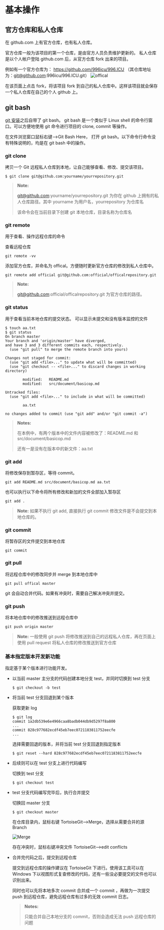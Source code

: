 # 基本操作 #

## 官方仓库和私人仓库 ##
在 github.com 上有官方仓库，也有私人仓库。

官方仓库一般为该项目的第一个仓库，是由官方人员负责维护更新的。
私人仓库是以个人帐户登陆 github.com 后，从官方仓库 fork 出来的项目。

例如有一个官方仓库为： https://github.com/996icu/996.ICU （其仓库地址为：git@github.com:996icu/996.ICU.git）
![offical](../image/basicop_offical.jpg)

在该页面上点击 fork，将该项目 fork 到自己的私人仓库中。这样该项目就会保存一个私人仓库在自己的个人 github 上。

## git bash ##
[git 安装](windows/tool/git.md)之后自带了 git bash。 git bash 是一个类似于 Linux shell 的命令行窗口。可以方便地使用 git 命令进行项目的 clone, commit 等操作。

在文件浏览窗口鼠标右键-->Git Bash Here， 打开 git bash。以下命令行命令没有特殊说明的，均是在 git bash 中的操作。

### git clone ###
拷贝一个 Git 远程私人仓库到本地，让自己能够查看、修改、提交该项目。

``` shell
$ git clone git@github.com:yourname/yourrepository.git
```

>**Note:**
>
> git@github.com:yourname/yourrepository.git 为你在 github 上拥有的私人仓库路径。其中 yourname 为用户名，yourrepository 为仓库名
>
> 该命令会在当前目录下创建 git 本地仓库，目录名称为仓库名
>

### git remote ###
用于查看、操作远程仓库的命令

查看远程仓库
```
git remote -vv 
```

添加官方仓库，并命名为 offical。方便随时更新官方仓库的修改到私人仓库中。

```
git remote add official git@github.com:official/officalrepository.git
```

>**Note:**
>
> git@github.com:official/officalrepository.git 为官方仓库的路径。

### git status ###
用于查看当前本地仓库的提交状态。 可以显示未提交和没有版本监控的文件

``` shell
$ touch aa.txt
$ git status
On branch master
Your branch and 'origin/master' have diverged,
and have 3 and 3 different commits each, respectively.
  (use "git pull" to merge the remote branch into yours)

Changes not staged for commit:
  (use "git add <file>..." to update what will be committed)
  (use "git checkout -- <file>..." to discard changes in working directory)

        modified:   README.md
        modified:   src/document/basicop.md

Untracked files:
  (use "git add <file>..." to include in what will be committed)

        aa.txt

no changes added to commit (use "git add" and/or "git commit -a")
```

>**Notes:**
>
>在本例中，有两个版本中的文件内容被修改了：README.md 和 src/document/basicop.md
>
>还有一是没有在版本中的新文件：aa.txt

### git add ###

将修改保存到暂存区，等待 commit。
   ``` shell
   git add README.md src/document/basicop.md aa.txt
   ```

也可以执行以下命令将所有修改和新加的文件全部加入暂存区
   ``` shell
   git add .
   ```

> **Note:** 如果不执行 git add, 直接执行 git commit 修改文件是不会提交到本地仓库的。
>

### git commit ###

将暂存区的文件提交到本地仓库
``` shell
git commit
```

### git pull ###

将远程仓库中的修改同步并 merge 到本地仓库中
```
git pull offical master
```

git 会自动合并代码。如果有冲突时，需要自己解决冲突并提交。

### git push ###

将本地仓库中的修改推送到远程仓库中
```
git push origin master
```

>**Note:** 一般使用 git push 将修改推送到自己的远程私人仓库，再在页面上使用 pull request 将私人仓库的修改推送到官方仓库
>

### 基本指定版本开发新功能 ###
指定基于某个版本进行功能开发。

+ 以当前 master 主分支的代码创建本地分支 test，并同时切换到 test 分支
   ``` shell
   $ git checkout -b test
   ```

+ 将当前 test 分支回退到某个版本

   获取更新 log 
   ``` shell
   $ git log
   commit 1a2db539e6e4966caa8badb044db9d5297f8a800
   ...
   commit 828c977682ecdf45eb7eec0721183811752eecfe
   ...
   ```

   选择需要回退的版本，并将当前 test 分支回退到指定版本
   ``` shell
   $ git reset --hard 828c977682ecdf45eb7eec0721183811752eecfe
   ```

+ 后续则可以在 test 分支上进行代码编写
   
   切换到 test 分支
   ```
   $ git checkout test
   ```

+ test 分支代码编写完毕后，执行合并提交

   切换回 master 分支
   ```
   $ git checkout master
   ```

   在仓库目录内，鼠标右键 TortoiseGit-->Merge，选择从需要合并的源 Branch 

   ![Merge](../image/basicop_merge.bmp)

   存在冲突时，鼠标右键冲突文件 TortoiseGit-->edit conflicts

+ 合并完代码之后，提交到远程仓库

  提交到远程仓库的操作建议在 TortoiseGit 下进行。使用该工具可以在 Windows 下以视图形式复查修改的代码，还有一些没必要提交的文件也可以识别出来。

  同时也可以先将本地多次 commit 合并成一个 commit ，再做为一次提交 push 到远程仓库，避免远程仓库有过多的无效 commit 日志。

  >**Notes:**
  >
  >只能合并自己本地分支的 commit，否则会造成无法 push 远程仓库的问题
  >